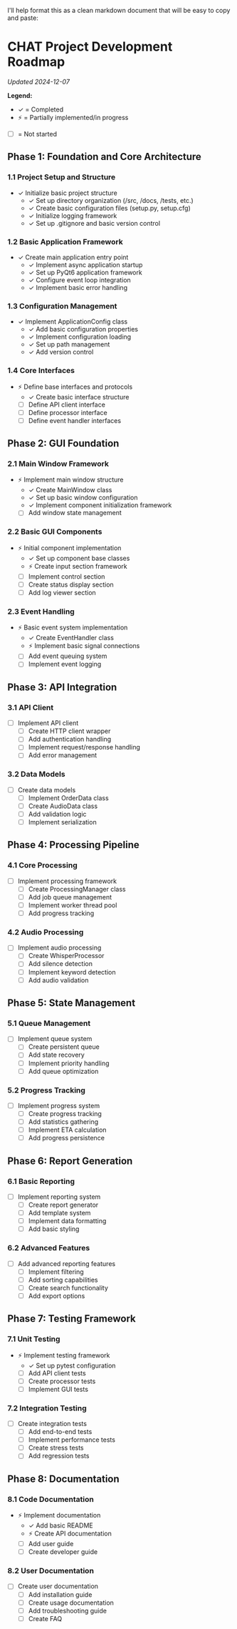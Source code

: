 I'll help format this as a clean markdown document that will be easy to copy and paste:

# CHAT Project Development Roadmap
*Updated 2024-12-07*

**Legend:**
- ✓ = Completed
- ⚡ = Partially implemented/in progress
- [ ] = Not started

## Phase 1: Foundation and Core Architecture

### 1.1 Project Setup and Structure
- ✓ Initialize basic project structure
  - ✓ Set up directory organization (/src, /docs, /tests, etc.)
  - ✓ Create basic configuration files (setup.py, setup.cfg)
  - ✓ Initialize logging framework
  - ✓ Set up .gitignore and basic version control

### 1.2 Basic Application Framework
- ✓ Create main application entry point
  - ✓ Implement async application startup
  - ✓ Set up PyQt6 application framework
  - ✓ Configure event loop integration
  - ✓ Implement basic error handling

### 1.3 Configuration Management
- ✓ Implement ApplicationConfig class
  - ✓ Add basic configuration properties
  - ✓ Implement configuration loading
  - ✓ Set up path management
  - ✓ Add version control

### 1.4 Core Interfaces
- ⚡ Define base interfaces and protocols
  - ✓ Create basic interface structure
  - [ ] Define API client interface
  - [ ] Define processor interface
  - [ ] Define event handler interfaces

## Phase 2: GUI Foundation

### 2.1 Main Window Framework
- ⚡ Implement main window structure
  - ✓ Create MainWindow class
  - ✓ Set up basic window configuration
  - ✓ Implement component initialization framework
  - [ ] Add window state management

### 2.2 Basic GUI Components
- ⚡ Initial component implementation
  - ✓ Set up component base classes
  - ⚡ Create input section framework
  - [ ] Implement control section
  - [ ] Create status display section
  - [ ] Add log viewer section

### 2.3 Event Handling
- ⚡ Basic event system implementation
  - ✓ Create EventHandler class
  - ⚡ Implement basic signal connections
  - [ ] Add event queuing system
  - [ ] Implement event logging

## Phase 3: API Integration

### 3.1 API Client
- [ ] Implement API client
  - [ ] Create HTTP client wrapper
  - [ ] Add authentication handling
  - [ ] Implement request/response handling
  - [ ] Add error management

### 3.2 Data Models
- [ ] Create data models
  - [ ] Implement OrderData class
  - [ ] Create AudioData class
  - [ ] Add validation logic
  - [ ] Implement serialization

## Phase 4: Processing Pipeline

### 4.1 Core Processing
- [ ] Implement processing framework
  - [ ] Create ProcessingManager class
  - [ ] Add job queue management
  - [ ] Implement worker thread pool
  - [ ] Add progress tracking

### 4.2 Audio Processing
- [ ] Implement audio processing
  - [ ] Create WhisperProcessor
  - [ ] Add silence detection
  - [ ] Implement keyword detection
  - [ ] Add audio validation

## Phase 5: State Management

### 5.1 Queue Management
- [ ] Implement queue system
  - [ ] Create persistent queue
  - [ ] Add state recovery
  - [ ] Implement priority handling
  - [ ] Add queue optimization

### 5.2 Progress Tracking
- [ ] Implement progress system
  - [ ] Create progress tracking
  - [ ] Add statistics gathering
  - [ ] Implement ETA calculation
  - [ ] Add progress persistence

## Phase 6: Report Generation

### 6.1 Basic Reporting
- [ ] Implement reporting system
  - [ ] Create report generator
  - [ ] Add template system
  - [ ] Implement data formatting
  - [ ] Add basic styling

### 6.2 Advanced Features
- [ ] Add advanced reporting features
  - [ ] Implement filtering
  - [ ] Add sorting capabilities
  - [ ] Create search functionality
  - [ ] Add export options

## Phase 7: Testing Framework

### 7.1 Unit Testing
- ⚡ Implement testing framework
  - ✓ Set up pytest configuration
  - [ ] Add API client tests
  - [ ] Create processor tests
  - [ ] Implement GUI tests

### 7.2 Integration Testing
- [ ] Create integration tests
  - [ ] Add end-to-end tests
  - [ ] Implement performance tests
  - [ ] Create stress tests
  - [ ] Add regression tests

## Phase 8: Documentation

### 8.1 Code Documentation
- ⚡ Implement documentation
  - ✓ Add basic README
  - ⚡ Create API documentation
  - [ ] Add user guide
  - [ ] Create developer guide

### 8.2 User Documentation
- [ ] Create user documentation
  - [ ] Add installation guide
  - [ ] Create usage documentation
  - [ ] Add troubleshooting guide
  - [ ] Create FAQ